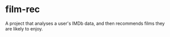 # film-rec
A project that analyses a user's IMDb data, and then recommends films they are likely to enjoy.
